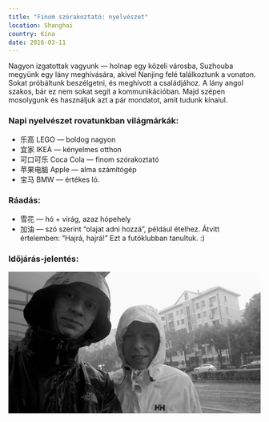 ```yaml
---
title: "Finom szórakoztató: nyelvészet"
location: Shanghai
country: Kína
date: 2016-03-11
---
```


Nagyon izgatottak vagyunk — holnap egy közeli városba, Suzhouba megyünk egy lány meghívására, akivel Nanjing felé találkoztunk a vonaton. Sokat próbáltunk beszélgetni, és meghívott a családjához. A lány angol szakos, bár ez nem sokat segít a kommunikációban. Majd szépen mosolygunk és használjuk azt a pár mondatot, amit tudunk kínaiul.

### Napi nyelvészet rovatunkban világmárkák:
- 乐高 LEGO — boldog nagyon
- 宜家 IKEA — kényelmes otthon
- 可口可乐 Coca Cola — finom szórakoztató
- 苹果电脑 Apple — alma számítógép
- 宝马 BMW — értékes ló.

### Ráadás:
- 雪花 — hó + virág, azaz hópehely
- 加油 — szó szerint “olajat adni hozzá”, például ételhez. Átvitt értelemben: “Hajrá, hajrá!” Ezt a futóklubban tanultuk. :)

### Időjárás-jelentés:

![S. és E. esőkabátban](../../img/0311eso.jpg)
